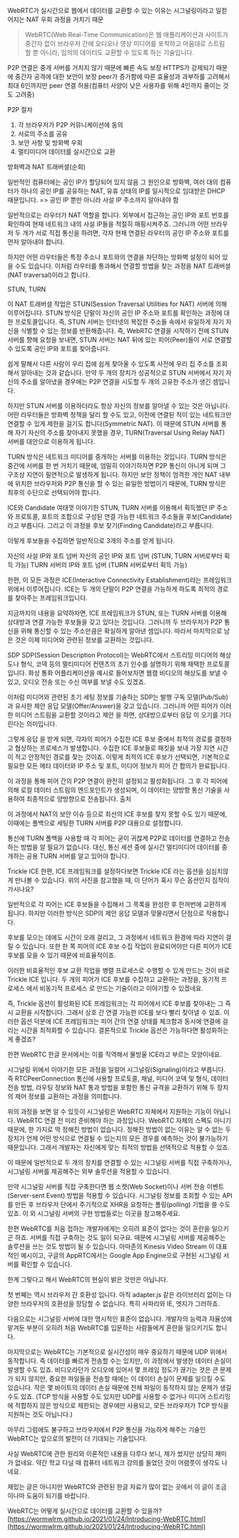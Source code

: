 WebRTC가 실시간으로 웹에서 데이터를 교환할 수 있는 이유는 시그널링이라고 일컫어지는 NAT 우회 과정을 거치기 때문

>WebRTC(Web Real-Time Communication)은 웹 애플리케이션과 사이트가 중간자 없이 브라우저 간에 오디오나 영상 미디어를 포착하고 마음대로 스트림 할 뿐 아니라, 임의의 데이터도 교환할 수 있도록 하는 기술입니다.

P2P 연결은 중개 서버를 거치지 않기 때문에 빠른 속도 보장
HTTPS가 강제되기 때문에 중간자 공격에 대한 보안이 보장
peer가 증가함에 따른 효율성과 과부하를 고려해서 최대 6인까지만 peer 연결 허용(컴퓨터 사양이 낮은 사용자를 위해 4인까지 줄이는 것도 고려중)


P2P 절차
1. 각 브라우저가 P2P 커뮤니케이션에 동의
2. 서로의 주소를 공유
3. 보안 사항 및 방화벽 우회
4. 멀티미디어 데이터를 실시간으로 교환

방화벽과 NAT 트래버셜(순회)

일반적인 컴퓨터에는 공인 IP가 할당되어 있지 않음
그 원인으로 방화벽, 여러 대의 컴퓨터가 하나의 공인 IP를 공유하는 NAT, 유휴 상태의 IP를 일시적으로 임대받은 DHCP 때문입니다.
=> 공인 IP 뿐만 아니라 사설 IP 주소까지 알아내야 함

일반적으로는 라우터가 NAT 역할을 합니다. 외부에서 접근하는 공인 IP와 포트 번호를 확인하여 현재 네트워크 내의 사설 IP들을 적절히 매핑시켜주죠. 그러니까 어떤 브라우저 두 개가 서로 직접 통신을 하려면, 각자 현재 연결된 라우터의 공인 IP 주소와 포트를 먼저 알아내야 합니다.

하지만 어떤 라우터들은 특정 주소나 포트와의 연결을 차단하는 방화벽 설정이 되어 있을 수도 있습니다. 이처럼 라우터를 통과해서 연결할 방법을 찾는 과정을 NAT 트래버셜(NAT traversal)이라고 합니다.

STUN, TURN

이 NAT 트래버셜 작업은 STUN(Session Traversal Utilities for NAT) 서버에 의해 이루어집니다. STUN 방식은 단말이 자신의 공인 IP 주소와 포트를 확인하는 과정에 대한 프로토콜입니다. 즉, STUN 서버는 인터넷의 복잡한 주소들 속에서 유일하게 자기 자신을 식별할 수 있는 정보를 반환해줍니다. 즉, WebRTC 연결을 시작하기 전에 STUN 서버를 향해 요청을 보내면, STUN 서버는 NAT 뒤에 있는 피어(Peer)들이 서로 연결할 수 있도록 공인 IP와 포트를 찾아줍니다.

쉽게 말해서 다른 사람이 우리 집에 쉽게 찾아올 수 있도록 사전에 우리 집 주소를 조회해서 알아내는 것과 같습니다. 만약 두 개의 장치가 성공적으로 STUN 서버에서 자기 자신의 주소를 알아냈을 경우에는 P2P 연결을 시도할 두 개의 고유한 주소가 생긴 셈입니다.

하지만 STUN 서버를 이용하더라도 항상 자신의 정보를 알아낼 수 있는 것은 아닙니다. 어떤 라우터들은 방화벽 정책을 달리 할 수도 있고, 이전에 연결된 적이 있는 네트워크만 연결할 수 있게 제한을 걸기도 합니다(Symmetric NAT). 이 때문에 STUN 서버를 통해 자기 자신의 주소를 찾아내지 못했을 경우, TURN(Traversal Using Relay NAT) 서버를 대안으로 이용하게 됩니다.

TURN 방식은 네트워크 미디어를 중개하는 서버를 이용하는 것입니다. TURN 방식은 중간에 서버를 한 번 거치기 때문에, 엄밀히 이야기하자면 P2P 통신이 아니게 되며 그 구조상 지연이 필연적으로 발생하게 됩니다. 하지만 보안 정책이 엄격한 개인 NAT 내부에 위치한 브라우저와 P2P 통신을 할 수 있는 유일한 방법이기 때문에, TURN 방식은 최후의 수단으로 선택되어야 합니다.

ICE와 Candidate
여태껏 이야기한 STUN, TURN 서버를 이용해서 획득했던 IP 주소와 프로토콜, 포트의 조합으로 구성된 연결 가능한 네트워크 주소들을 후보(Candidate)라고 부릅니다. 그리고 이 과정을 후보 찾기(Finding Candidate)라고 부릅니다.

이렇게 후보들을 수집하면 일반적으로 3개의 주소를 얻게 됩니다.

자신의 사설 IP와 포트 넘버
자신의 공인 IP와 포트 넘버 (STUN, TURN 서버로부터 획득 가능)
TURN 서버의 IP와 포트 넘버 (TURN 서버로부터 획득 가능)

한편, 이 모든 과정은 ICE(Interactive Connectivity Establishment)라는 프레임워크 위에서 이루어집니다. ICE는 두 개의 단말이 P2P 연결을 가능하게 하도록 최적의 경로를 찾아주는 프레임워크입니다.

지금까지의 내용을 요약하자면, ICE 프레임워크가 STUN, 또는 TURN 서버를 이용해 상대방과 연결 가능한 후보들을 갖고 있다는 것입니다. 그러니까 두 브라우저가 P2P 통신을 위해 통신할 수 있는 주소만큼은 확실하게 알아낸 셈입니다. 따라서 마지막으로 남은 것은 이제 미디어와 관련된 정보를 교환하는 것입니다.

SDP
SDP(Session Description Protocol)는 WebRTC에서 스트리밍 미디어의 해상도나 형식, 코덱 등의 멀티미디어 컨텐츠의 초기 인수를 설명하기 위해 채택한 프로토콜입니다. 화상 통화 어플리케이션을 예시로 들어보자면 웹캠 비디오의 해상도를 보낼 수 있고, 오디오 전송 또는 수신 여부를 보낼 수도 있겠죠.

이처럼 미디어와 관련된 초기 세팅 정보를 기술하는 SDP는 발행 구독 모델(Pub/Sub)과 유사한 제안 응답 모델(Offer/Answer)을 갖고 있습니다. 그러니까 어떤 피어가 이러한 미디어 스트림을 교환할 것이라고 제안 을 하면, 상대방으로부터 응답 이 오기를 기다린다는 의미입니다.

그렇게 응답 을 받게 되면, 각자의 피어가 수집한 ICE 후보 중에서 최적의 경로를 결정하고 협상하는 프로세스가 발생합니다. 수집한 ICE 후보들로 패킷을 보내 가장 지연 시간이 적고 안정적인 경로를 찾는 것이죠. 이렇게 최적의 ICE 후보가 선택되면, 기본적으로 필요한 모든 메타 데이터와 IP 주소 및 포트, 미디어 정보가 피어 간 합의가 완료됩니다.

이 과정을 통해 피어 간의 P2P 연결이 완전히 설정되고 활성화됩니다. 그 후 각 피어에 의해 로컬 데이터 스트림의 엔드포인트가 생성되며, 이 데이터는 양방향 통신 기술을 사용하여 최종적으로 양방향으로 전송됩니다.
출처

이 과정에서 NAT의 보안 이슈 등으로 최선의 ICE 후보를 찾지 못할 수도 있기 때문에, 이때에는 폴백으로 세팅한 TURN 서버를 P2P 대용으로 설정합니다.

통신에 TURN 폴백을 사용할 때 각 피어는 굳이 귀찮게 P2P로 데이터를 연결하고 전송하는 방법을 알 필요가 없습니다. 대신, 통신 세션 중에 실시간 멀티미디어 데이터를 중개하는 공용 TURN 서버를 알고 있어야 합니다.

Trickle ICE
한편, ICE 프레임워크를 설정하다보면 Trickle ICE 라는 옵션을 심심치않게 만나볼 수 있습니다. 위의 사진을 참고했을 때, 이 단어가 혹시 무슨 옵션인지 짐작이 가시나요?

일반적으로 각 피어는 ICE 후보들을 수집해서 그 목록을 완성한 후 한꺼번에 교환하게 됩니다. 하지만 이러한 방식은 SDP의 제안 응답 모델과 맞물리면서 단점으로 작용합니다.

후보를 모으는 데에도 시간이 오래 걸리고, 그 과정에서 네트워크 환경에 따라 지연이 걸릴 수 있습니다. 또한 한 쪽 피어의 ICE 후보 수집 작업이 완료되어야만 다른 피어가 ICE 후보를 모을 수 있기 때문에 비효율적이죠.

이러한 비효율적인 후보 교환 작업을 병렬 프로세스로 수행할 수 있게 만드는 것이 바로 Trickle ICE 입니다. 두 개의 피어가 ICE 후보를 수집하고 교환하는 과정을, 동기적 프로세스 에서 비동기적 프로세스 로 만드는 기술이라고 이야기할 수 있겠네요.

즉, Trickle 옵션이 활성화된 ICE 프레임워크는 각 피어에서 ICE 후보를 찾아내는 그 즉시 교환을 시작합니다. 그래서 상호 간 연결 가능한 ICE를 보다 빨리 찾아낼 수 있죠. 이러한 옵션 덕분에 ICE 프레임워크는 피어 간의 연결 상태를 체크함과 동시에 연결에 걸리는 시간을 최적화할 수 있습니다. 결론적으로 Trickle 옵션은 가능하다면 활성화하는 게 좋겠죠?

한편 WebRTC 한글 문서에서는 이를 직역해서 물방울 ICE라고 부르는 모양이네요.

시그널링
위에서 이야기한 모든 과정을 일컬어 시그널링(Signaling)이라고 부릅니다. 즉 RTCPeerConnection 통신에 사용할 프로토콜, 채널, 미디어 코덱 및 형식, 데이터 전송 방법, 라우팅 정보와 NAT 통과 방법을 포함한 통신 규격을 교환하기 위해 두 장치의 제어 정보를 교환하는 과정을 의미합니다.

위의 과정을 보면 알 수 있듯이 시그널링은 WebRTC 자체에서 지원하는 기능이 아닙니다. WebRTC 연결 전 미리 준비해야 하는 과정입니다. WebRTC 자체의 스펙도 아니기 때문에, 한 가지로 딱 정해진 방법이 없습니다. 정해진 방법이 없는 이유는 알 수 없는 두 장치가 언제 어떤 방식으로 연결될 수 있는지의 모든 경우를 예측하는 것이 불가능하기 때문입니다. 그래서 개발자는 자신에게 맞는 최적의 방법을 선택적으로 적용할 수 있죠.

이 때문에 일반적으로 두 개의 장치를 연결할 수 있는 시그널링 서버를 직접 구축하거나, 시그널링 서버를 제공해주는 외부 솔루션을 적용할 수 있습니다.

만약 시그널링 서버를 직접 구축한다면 웹 소켓(Web Socket)이나 서버 전송 이벤트(Server-sent Event) 방법을 적용할 수 있습니다. 시그널링 정보를 조회할 수 있는 API를 만든 후 브라우저 단에서 주기적으로 XHR을 요청하는 폴링(polling) 기법을 쓸 수도 있죠. 이 외 시그널링 서버의 구현 방법들로는 이곳을 참고해주세요.

한편 WebRTC를 처음 접하는 개발자에게는 오히려 표준이 없다는 것이 혼란을 일으키곤 하죠. 서버를 직접 구축하는 것도 일이 되구요. 때문에 시그널링 서버를 제공해주는 솔루션을 쓰는 것도 방법이 될 수 있습니다. 아마존의 Kinesis Video Stream 이 대표적인 예시이고, 구글의 AppRTC에서는 Google App Engine으로 구현된 시그널링 서버를 확인할 수 있습니다.

한계
그렇다고 해서 WebRTC의 현실이 밝은 것만은 아닙니다.

첫 번째는 역시 브라우저 간 호환성 입니다. 아직 adapter.js 같은 라이브러리 없이는 다양한 브라우저의 호환성을 장담할 수 없습니다. 특히 사파리와 IE, 엣지가 그러하죠.

다음으로는 시그널링 서버에 대한 명시적인 표준이 없습니다. 개발자의 능력과 자율성에 맡겨둔 부분이 오히려 처음 WebRTC를 입문하는 사람들에게 혼란을 일으키기도 합니다.

마지막으로는 WebRTC는 기본적으로 실시간성이 매우 중요하기 때문에 UDP 위에서 동작합니다. 즉 데이터를 빠르게 전송할 수는 있지만, 이 과정에서 발생한 데이터 손실이 발생할 수도 있죠. 비디오라던가 오디오에 있어서 몇 프레임 정도가 끊기는 것은 큰 문제가 되지 않지만, 중요한 파일들을 전송할 때에는 이 데이터 손실이 문제를 일으킬 수도 있습니다. 작은 몇 바이트의 데이터 손실 때문에 전체 파일이 동작하지 않는 문제가 생길 수도 있죠. (TCP 방식을 사용할 수도 있지만 UDP를 사용할 수 없거나 미디어 스트리밍에 적합하지 않은 방식으로 제한되는 경우에만 사용되고, 모든 브라우저가 TCP 방식을 지원하는 것도 아닙니다.)

마무리
그럼에도 불구하고 브라우저에서 P2P 통신을 가능하게 해주는 기술인 WebRTC는 앞으로의 발전이 더 기대되는 기술입니다.

사실 WebRTC에 관한 원리와 이론적인 내용을 다루다 보니, 제가 썼지만 상당히 재미가 없네요. 약간 학교 다닐 때 컴퓨터 네트워크 강의를 들었던 것이 어렴풋이 생각도 나네요.

재밌는 글은 아니지만 WebRTC와 관련된 한글 자료가 많이 없는 곳에서 이 글이 조금이나마 도움이 되기를 바랍니다.



WebRTC는 어떻게 실시간으로 데이터를 교환할 수 있을까?[https://wormwlrm.github.io/2021/01/24/Introducing-WebRTC.html](https://wormwlrm.github.io/2021/01/24/Introducing-WebRTC.html)